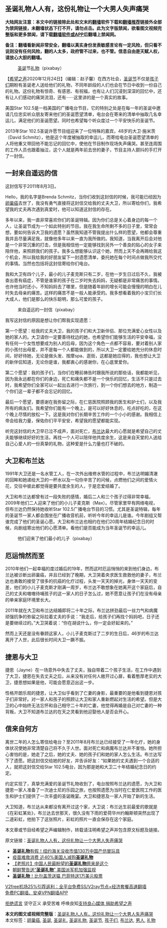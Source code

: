  <h2>圣诞礼物人人有，这份礼物让一个大男人失声痛哭</h2> <p class="notice"><b>大陆网友注意：本文中的链接除此处和文末的<a href="https://github.com/bannedbook/fanqiang" >翻墙</a>软件下载和<a href="https://github.com/killgcd/justmysocks/blob/master/README.md">翻墙推荐</a>链接外全部为禁网链接，未翻墙状态下打不开，请勿点击。此为文字版禁闻，欲看图文视频完整版和更多禁闻，请下载<a href="https://github.com/bannedbook/fanqiang">翻墙软件或APP</a>后翻墙上禁闻网。</p><p>备注：翻墙看新闻非常安全，翻墙以真实身份发表敏感言论有一定风险，但只看不说则没有任何风险，翻的人太多，政府管不过来，也不管。信息自由是天赋人权，请放心大胆的翻墙。</b></p>  <div class="entry"> <figure><figcaption><a href="https://www.bannedbook.org/bnews/tag/%E5%9C%A3%E8%AF%9E/" class="st_tag internal_tag" rel="tag" title="标签 圣诞 下的日志">圣诞</a>节<a href="https://www.bannedbook.org/bnews/tag/%E7%A4%BC%E7%89%A9/" class="st_tag internal_tag" rel="tag" title="标签 礼物 下的日志">礼物</a>（pixabay）</figcaption></figure> <p>【<span class='wp_keywordlink_affiliate'><a href="https://www.soundofhope.org" title="希望之声" target="_blank">希望之声</a></span>2020年12月24日】（编辑：赵子馨）在西方社会，<a href="https://www.bannedbook.org/bnews/tag/%e5%9c%a3%e8%af%9e%e8%8a%82/" class="st_tag internal_tag" rel="tag" title="标签 圣诞节 下的日志">圣诞节</a>不仅是<a href="https://www.bannedbook.org/bnews/tag/%E5%AD%A9%E5%AD%90%E4%BB%AC/" class="st_tag internal_tag" rel="tag" title="标签 孩子们 下的日志">孩子们</a>期盼有圣诞老人送给他们的礼物，不同年龄段的人们也会在节日中收到一份自己的礼物。这份礼物有惊奇、有感恩、有祝福，也有让人们沉浸到深深的回忆中，还有让人们感动的痛哭流泪，还有······这里讲的是一个真实的故事。</p> <p>美国Star 102.5是一档美国的广播电台节目，它的特别之处是在每一年的圣诞中邀请几位忠实听众朋友寄来他们的圣诞愿望清单，电台会在寄来的清单中抽取几名幸运儿，满足他们的圣诞愿望。同时也希望每个听众度过一个平安快乐的圣诞节。</p> <p>2013年Star 102.5圣诞许愿节目组迎来了一位特殊的嘉宾，48岁的大卫·施米茨（David Schmitz），他是这个年度被抽取的幸运儿，而寄给电台圣诞愿望清单的人将他重又带回他不能忘记的回忆中，使他在节目制作现场失声痛哭。甚至连周围的工作人员也跟着抽泣，这个人就是两年前去世的妻子，节目主持人颤抖的手打开了一封信。</p> <h2><strong>一封来自遥远的信</strong></h2> <p>这封信写于2011年8月3日。</p> <p>Hello，我的名字是Brenda Schmitz，当你们收到这封信的时候，我可能已经因为<a href="https://www.bannedbook.org/bnews/tag/%E5%8D%B5%E5%B7%A2%E7%99%8C/" class="st_tag internal_tag" rel="tag" title="标签 卵巢癌 下的日志">卵巢癌</a>去世了，我没有勇气直接将这封信交给我的丈夫大卫，所以寄给你们，我希望我的丈夫再次遇到真爱时，他可以知道这封信的存在。</p> <p>多年以来，我一直非常喜欢你们的圣诞特辑。因为你们总是关心着身边的每一个人，让圣诞节成为一个如此特别的节目。我在我生命所剩不多的日子里，常常会想，要如何告诉大卫我的遗愿？虽然我知道不管我提出什么样的愿望，他都会尊重我并且尽量满足我，就像他多年以来一直为我所做的。我知道，当我离开后会对他是一个非常沉重的打击，但是我相信他一定能够找到另外一个善良的贴心的女子来陪伴他，来照顾我们的孩子。我多么想能够认识这个她，然而上天不会再赐给我这个机会，所以我给我的好朋友留下一封遗愿清单，委托她在每个时间点做我所交代的事情。当然也包括将这封信寄给你们电台。</p>  <p>我和大卫有四个儿子，最小的儿子麦克斯只有二岁，在他一岁生日过后不久，我被查出患有癌症，不管是谁家的孩子在二岁时失去妈妈，无疑都是非常痛苦的事情。也许他当时还小，不知妈妈去了哪里，但是随着年龄的增长可能会慢慢的明白在儿时失去母亲的痛苦。这样的痛苦不是一般人能承受的。我多想看着我的小宝贝们长大成人，他们是那么的快乐聪明，那么可爱的孩子。</p> <figure><figcaption>来自遥远的一封信（pixabay）</figcaption></figure> <p>我写这封信的原因是想让你们帮我实现遗愿：</p> <p>第一个愿望：给我的丈夫大卫，我的孩子们和大卫新伴侣、那位充满爱心女性以及她的家人的。大卫请你一定要善待枕边的她，也希望你们能够生活的平安幸福，没有任何一个女性想要成为别人的后母，因为这个角色一点都不容易，要对着别人家的小孩付出母爱，并不是每一个人都能做到的，所以大卫一定要给她充分的休息时间，好好待她，无论是做头发、按摩spa、逛街，这都是她应得的，我也想让大卫的新伴侣知道，无论你是谁，我都衷心的感谢你，在心底里爱你。</p> <p>第二个愿望：我的孩子们，当你们在睡前祷告时跟我所说的那些话，我都能听见，因为我永远都在你们的身边，死亡和痛失都不是一个快乐的回忆，生活不只是过去时，我希望你们全家可以一起出去进行一次旅行，到一个你们想去的地方，制造一个你们这一辈子都不会忘记的回忆。</p> <p>最后一个愿望，要感谢在我弥留之际，在仁慈医院照顾我的医生和护士们，以及我所有的病友们。我希望你们能有一个晚上，是可以好好休息的，吃点好吃的，在这个晚上尽情的放松一下。这是我对你们长期辛苦工作的一个小小的感谢。我相信上帝会给我力量，保佑你们平平安安，希望我的愿望都能实现。</p> <p>听完这封信的大卫早已泣不成声，面对死亡，<a href="https://www.bannedbook.org/bnews/tag/%e5%b8%83%e5%85%b0%e8%be%be/" class="st_tag internal_tag" rel="tag" title="标签 布兰达 下的日志">布兰达</a>最大的心愿就是希望自己的丈夫能够继续好好的生活，再找一个人可以陪伴他共度余生，这是来自天堂的人送给自己心爱人的一份真挚的礼物，这种爱是什么力量也打不破的。</p>  <h2><strong>大卫和布兰达</strong></h2> <p>1991年大卫还是一名水管工人，在一次外出维修水管的过程中，布兰达明媚清澈的回眸和她递给大卫的一杯水以及一句你辛苦了的问候，点燃他们之间的爱情火花，交往中彼此都觉得是要共度余生的人，于是恋爱结婚了。</p> <p>大卫和布兰达都曾有过一段失败的感情，婚后二人和三个孩子过得非常幸福，2009年他们二人迎来了他们的小儿子麦克斯（Max）。尽管家里早有网络电视，但布兰达仍然保持她收听Star 102.5广播电台节目的习惯。尤其是圣诞特辑，每年的圣诞节一家人都会围坐在广播收音机前，听听今年的幸运儿是谁。今年剧组又帮谁完成了他们的圣诞心愿。大卫和布兰达也相约在他们20周年结婚纪念日的时候，向剧组寄出他们的心愿清单。看他们是否能成为当年圣诞节的幸运儿。</p> <figure><figcaption>他们迎来了他们最小的儿子（pixabay）</figcaption></figure> <h2><strong>厄运悄然而至</strong></h2> <p>2010年他们一起幸福的度过婚后的19年，然而这时厄运悄悄的来到他们身边，布兰达被诊断出卵巢癌，并且已经到了晚期，大卫哭着央求医生救救他的妻子，布兰达也勇敢的接受了很多的抗癌的化疗过程，头发一天天的掉光，身体一天天的变差，他们的小儿子麦克斯才刚满一周岁，布兰达不敢想象在她离开这个家庭后，自己的丈夫和嗷嗷待哺孩子的这一家人的日子怎么过，她不愿意让孩子们在没有母亲的单亲家庭环境里长大。</p> <p>2011年就在大卫和布兰达结婚即将二十年之际，布兰达拼劲最后一丝力气和病魔顽强抗争的弥留之际拉着丈夫的手说：“我走后，给孩子们再找个妈妈吧，日子还是要继续过的。”大卫哭着说：“你在胡说什么，你一定会好起来的。”</p> <p>然而上天还是没有眷顾这家人，小儿子麦克斯过了二岁的生日后，46岁的布兰达离开了人世，此后很长时间大卫一蹶不振。</p> <h2><strong>捷恩与大卫</strong></h2> <p>捷恩（Jayne）在一场意外中失去了丈夫，独自带着二个孩子生活，在工作中遇到了大卫，捷恩在失去丈夫之后，从来没有对任何人敞开过心扉，看着憨厚老实的大卫，捷恩想如果是他，可能会愿意迈出这一步。</p>  <p>性格开朗乐观的捷恩，让大卫似乎看到了亡妻的身影，最重要的是他看到捷恩对孩子们非常好。对一家人和孩子的照顾让大卫和家人重新燃起对生活的希望。但是大卫的心中始终无法忘怀和自己相守二十年的亡妻，他觉得再婚是自己对亡妻的一种背叛，大卫不知道布兰达的在天之灵看到他迎娶他人是否会开心。</p> <h2><strong>信来自何方</strong></h2> <p>离世二年的人怎么寄信给电台？至2011年8月布兰达已经接受了一年化疗，她的身体状况使她非常清楚自己将不久于人世。面对死亡和病魔布兰达并不害怕。她所担心害怕的是，她走了之后，她的丈夫、她的孩子们和她的家人怎么生活。布兰达写下了遗愿。把这封信交给她的好友，并告诉好友：“如果她的丈夫遇到一个合适的人，就把这封信交给Star 102.5电台，因为那是她和大卫二十年结婚纪念日的约定。</p> <p>约定实现了，真挚充满爱的圣诞节礼物收到了，电台按照布兰达的遗愿，为大卫和捷恩一家人准备了一次迪士尼的乐园之旅，也按照遗愿为当时在仁爱医院工作的医生和护士们提供了一次丰盛的圣诞晚宴。大卫和捷恩及一家人开始了新的生活。</p> <p>大卫知道，布兰达从来都没有离开过这个家，大卫说：布兰达生前最爱的歌就是《在彩虹某处》，布兰达去世那天，很久没有下雨的爱荷华州约翰斯顿突然出现了二道彩虹，他拍下了这张照片，彩虹的照片一直会保存在这个家庭。</p> <p>本文章或节目经希望之声编辑制作，转载请注明希望之声并包含原文标题及链接。</p> <p>原文链接：<a class="src_link"  href="https://www.soundofhope.org/post/456976" target="_blank">圣诞礼物人人有，这份礼物让一个大男人失声痛哭</a></p>  <ul class='op-related-articles' title='相关阅读'> <li><a href='https://www.bannedbook.org/bnews/cnnews/20201225/1454574.html' target='_blank'><b>圣诞礼物</b>有假！纽约海关没收市值130万中国产仿冒玩具</a></li> <li><a href='https://www.bannedbook.org/bnews/cnnews/20201214/1447234.html' target='_blank'>疫苗难救消费 近40%美国人减购<b>圣诞礼物</b></a></li> <li><a href='https://www.bannedbook.org/bnews/lifebaike/20191229/1249488.html' target='_blank'>【老照片】中国人民最盼望的<b>圣诞礼物</b>原来是这个</a></li> <li><a href='https://www.bannedbook.org/bnews/worldnews/20191227/1248559.html' target='_blank'>朝鲜警告送“<b>圣诞礼物</b>” 美国派军机加强监视</a></li> <li><a href='https://www.bannedbook.org/bnews/funmedia/20191227/1248390.html' target='_blank'><b>圣诞礼物</b>！比尔盖茨送猫 巴菲特送1万美元股票</a></li> </ul> <p class="texttj"> <a href="https://www.bannedbook.org/forum23/topic22702.html" target="_blank">V2free机场25%引荐返利：全平台免费SS/V2ray节点+经济套餐高速翻墙</a><br/> <a href="https://github.com/bannedbook/fanqiang/wiki/%E7%A6%81%E9%97%BB%E7%BD%91%E5%AE%89%E5%8D%93%E7%BF%BB%E5%A2%99%E6%96%B0%E9%97%BBAPP" target="_blank">免费PC翻墙、安卓VPN翻墙APP</a></p><p><span class='wp_keywordlink'><a href="https://www.bannedbook.org/forum2/topic1584.html" title="《拒绝谎言》" target="_blank">拒绝谎言</a></span> 坚守正义 承受苦难 呼唤良知<a href="/page/donate">支持良心媒体 捐助希望之声</a></p><a name='sharetosocial'></a>       <div><b>本文的图文或视频完整版</b>：<a href='https://www.bannedbook.org/bnews/comments/20201225/1454598.html'>圣诞礼物人人有，这份礼物让一个大男人失声痛哭</a></div>  </div><!--END ENTRY--> <div class="postfooter"> <div>本文标签：<a href="https://www.bannedbook.org/bnews/tag/%E5%8D%B5%E5%B7%A2%E7%99%8C/" rel="tag">卵巢癌</a>, <a href="https://www.bannedbook.org/bnews/tag/%E5%9C%A3%E8%AF%9E/" rel="tag">圣诞</a>, <a href="https://www.bannedbook.org/bnews/tag/%E5%9C%A3%E8%AF%9E%E7%A4%BC/" rel="tag">圣诞礼</a>, <a href="https://www.bannedbook.org/bnews/tag/%E5%9C%A3%E8%AF%9E%E7%A4%BC%E7%89%A9/" rel="tag">圣诞礼物</a>, <a href="https://www.bannedbook.org/bnews/tag/%e5%9c%a3%e8%af%9e%e8%8a%82/" rel="tag">圣诞节</a>, <a href="https://www.bannedbook.org/bnews/tag/%E5%AD%A9%E5%AD%90%E4%BB%AC/" rel="tag">孩子们</a>, <a href="https://www.bannedbook.org/bnews/tag/%e5%b8%83%e5%85%b0%e8%be%be/" rel="tag">布兰达</a>, <a href="https://www.bannedbook.org/bnews/tag/%e7%94%b7%e4%ba%ba/" rel="tag">男人</a>, <a href="https://www.bannedbook.org/bnews/tag/%E7%A4%BC%E7%89%A9/" rel="tag">礼物</a></div>  </div><!--END POSTFOOTER--> 